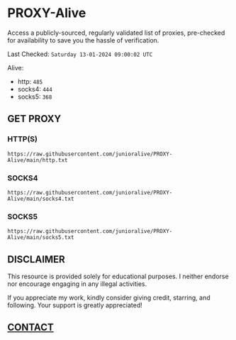 # PROXY-Alive

Access a publicly-sourced, regularly validated list of proxies, pre-checked for availability to save you the hassle of verification.

Last Checked: `Saturday 13-01-2024 09:00:02 UTC`

Alive:
- http: `485`
- socks4: `444`
- socks5: `368`

## GET PROXY

### HTTP(S)

```https://raw.githubusercontent.com/junioralive/PROXY-Alive/main/http.txt```

### SOCKS4

```https://raw.githubusercontent.com/junioralive/PROXY-Alive/main/socks4.txt```

### SOCKS5

```https://raw.githubusercontent.com/junioralive/PROXY-Alive/main/socks5.txt```

## DISCLAIMER

This resource is provided solely for educational purposes. I neither endorse nor encourage engaging in any illegal activities.

If you appreciate my work, kindly consider giving credit, starring, and following. Your support is greatly appreciated! 

## [CONTACT](https://t.me/TheJuniorAlive)
